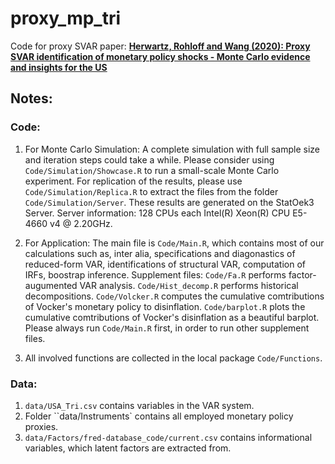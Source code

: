 # proxy_mp_tri
 Code for proxy SVAR paper: [**Herwartz, Rohloff and Wang (2020): Proxy SVAR identification of monetary policy shocks - Monte Carlo evidence and insights for the US**](https://papers.ssrn.com/sol3/papers.cfm?abstract_id=3714542)

## Notes: 
### Code:
1. For Monte Carlo Simulation: 
A complete simulation with full sample size and iteration steps could take a while. 
Please consider using ``Code/Simulation/Showcase.R`` to run a small-scale Monte Carlo experiment. 
For replication of the results, please use ``Code/Simulation/Replica.R`` to extract the files from the folder ``Code/Simulation/Server``. 
These results are generated on the StatOek3 Server. Server information: 128 CPUs each Intel(R) Xeon(R) CPU E5-4660 v4 @ 2.20GHz.

2. For Application:
The main file is ``Code/Main.R``, which contains most of our calculations such as, inter alia, specifications and diagonastics of reduced-form VAR, identifications of structural VAR, computation of IRFs, boostrap inference.
Supplement files:
``Code/Fa.R`` performs factor-augumented VAR analysis.
``Code/Hist_decomp.R`` performs historical decompositions.
``Code/Volcker.R`` computes the cumulative comtributions of Vocker's monetary policy to disinflation.
``Code/barplot.R`` plots the cumulative comtributions of Vocker's disinflation as a beautiful barplot.
Please always run ``Code/Main.R`` first, in order to run other supplement files.

3. All involved functions are collected in the local package ``Code/Functions``. 

### Data:
1. ``data/USA_Tri.csv`` contains variables in the VAR system.
2. Folder ``data/Instruments` contains all employed monetary policy proxies.
3. ``data/Factors/fred-database_code/current.csv`` contains informational variables, which latent factors are extracted from.
